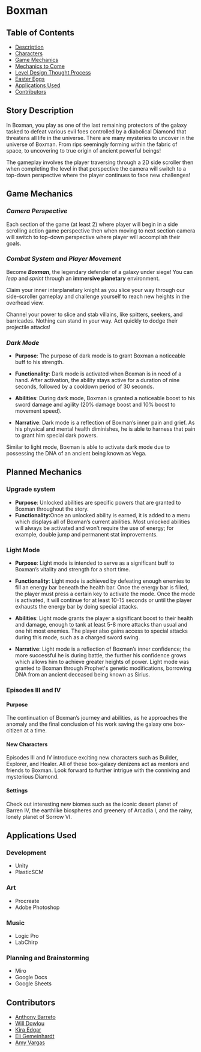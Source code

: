 <h1 style="align: center"> Boxman </h1>

## Table of Contents
- [Description](#story-description)
- [Characters](docs/character-description.md)
- [Game Mechanics](#game-mechanics)
- [Mechanics to Come](#planned-mechanics)
- [Level Design Thought Process](docs/level-design-description.md)
- [Easter Eggs](docs/easter-eggs.md)
- [Applications Used](#applications-used)
- [Contributors](#contributors)

## Story Description
In Boxman, you play as one of the last remaining protectors of the galaxy tasked to defeat various evil foes controlled by a diabolical Diamond that threatens all life in the universe. There are many mysteries to uncover in the universe of Boxman. From rips seemingly forming within the fabric of space, to uncovering to true origin of ancient powerful beings!

The gameplay involves the player traversing through a 2D side scroller then when completing the level in that perspective the camera will switch to a top-down perspective where the player continues to face new challenges!

## Game Mechanics
### **_Camera Perspective_**
Each section of the game (at least 2) where player will begin in a side scrolling action game perspective then when moving to next section camera will switch to top-down perspective where player will accomplish their goals.

### **_Combat System and Player Movement_**

Become **_Boxman_**, the legendary defender of a galaxy under siege!
You can _leap_ and _sprint_ through an **immersive planetary** environment. 

Claim your inner interplanetary knight as you slice your way through our side-scroller gameplay and challenge yourself to reach new heights in the overhead view. 

Channel your power to slice and stab villains, like spitters, seekers, and barricades. Nothing can stand in your way. Act quickly to dodge their projectile attacks!

### _Dark Mode_
* **Purpose**: The purpose of dark mode is to grant Boxman a noticeable buff to his strength.

* **Functionality**: Dark mode is activated when Boxman is in need of a hand. After activation, the ability stays active for a duration of nine seconds, followed by a cooldown period of 30 seconds. 

* **Abilities**: During dark mode, Boxman is granted a noticeable boost to his sword damage and agility (20% damage boost and 10% boost to movement speed).

* **Narrative**: Dark mode is a reflection of Boxman’s inner pain and grief. As his physical and mental health diminishes, he is able to harness that pain to grant him special dark powers.

Similar to light mode, Boxman is able to activate dark mode due to possessing the DNA of an ancient being known as Vega.

## Planned Mechanics

### Upgrade system
* **Purpose**: Unlocked abilities are specific powers that are granted to Boxman throughout the story. 
* **Functionality**:Once an unlocked ability is earned, it is added to a menu which displays all of Boxman’s current abilities. Most unlocked abilities will always be activated and won’t require the use of energy; for example, double jump and permanent stat improvements. 

### Light Mode
* **Purpose**: Light mode is intended to serve as a significant buff to Boxman’s vitality and strength for a short time. 
* **Functionality**: Light mode is achieved by defeating enough enemies to fill an energy bar beneath the health bar. Once the energy bar is filled, the player must press a certain key to activate the mode. Once the mode is activated, it will continue for at least 10-15 seconds or until the player exhausts the energy bar by doing special attacks.

* **Abilities**: Light mode grants the player a significant boost to their health and damage, enough to tank at least 5-8 more attacks than usual and one hit most enemies. The player also gains access to special attacks during this mode, such as a charged sword swing. 

* **Narrative**: Light mode is a reflection of Boxman’s inner confidence; the more successful he is during battle, the further his confidence grows which allows him to achieve greater heights of power. Light mode was granted to Boxman through Prophet's genetic modifications, borrowing DNA from an ancient deceased being known as Sirius.

### Episodes III and IV

#### **Purpose**
The continuation of Boxman’s journey and abilities, as he approaches the anomaly and the final conclusion of his work saving the galaxy one box-citizen at a time.

#### **New Characters**
Episodes III and IV introduce exciting new characters such as Builder, Explorer, and Healer. All of these box-galaxy denizens act as mentors and friends to Boxman. Look forward to further intrigue with the conniving and mysterious Diamond.

#### **Settings**
Check out interesting new biomes such as the iconic desert planet of Barren IV, the earthlike biospheres and greenery of Arcadia I, and the rainy, lonely planet of Sorrow VI.

## Applications Used
### Development
- Unity
- PlasticSCM

### Art
- Procreate
- Adobe Photoshop

### Music
- Logic Pro
- LabChirp

### Planning and Brainstorming
- Miro
- Google Docs
- Google Sheets

## Contributors
* [Anthony Barreto](https://github.com/AnthonyB1116)
* [Will Dowlou](https://github.com/Spyder2074)
* [Kira Edgar](https://github.com/kiraautumn)
* [Eli Gemeinhardt](https://github.com/Hintlord)
* [Amy Vargas](https://github.com/A-Vargas-GP)
